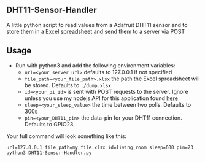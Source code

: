 ## DHT11-Sensor-Handler
A little python script to read values from a Adafruit DHT11 sensor and to store them in a Excel spreadsheet and send them to a server via POST

## Usage
* Run with python3 and add the following environment variables:
  * `url=<your_server_url>` defaults to 127.0.0.1 if not specified
  * `file_path=<your_file_path>.xlsx` the path the Excel spreadsheet will be stored. Defaults to `./dump.xlsx` 
  * `id=<your_pi_id>` is sent with POST requests to the server. Ignore unless you use my nodejs API for this application found [here](https://github.com/TehMightyPotato/DHT11-Database-API)
  * `sleep=<your_sleep_value>` the time between two polls. Defaults to 300s
  * `pin=<your_DHT11_pin>` the data-pin for your DHT11 connection. Defaults to GPIO23
  
Your full command will look something like this:

`url=127.0.0.1 file_path=my_file.xlsx id=living_room sleep=600 pin=23 python3 DHT11-Sensor-Handler.py`
